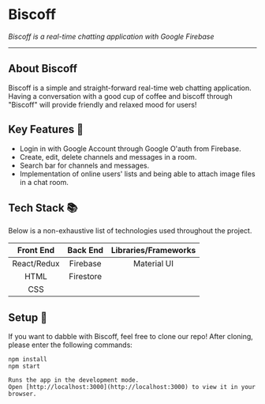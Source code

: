 # Biscoff

<em>Biscoff is a real-time chatting application with Google Firebase</em>

---

## About Biscoff

Biscoff is a simple and straight-forward real-time web chatting application. Having a conversation with a good cup of coffee and biscoff through "Biscoff" will provide friendly and relaxed mood for users!

## Key Features :key:

- Login in with Google Account through Google O'auth from Firebase.
- Create, edit, delete channels and messages in a room.
- Search bar for channels and messages.
- Implementation of online users' lists and being able to attach image files in a chat room.

## Tech Stack :books:

Below is a non-exhaustive list of technologies used throughout the project.

|  Front End  | Back End  | Libraries/Frameworks |
| :---------: | :-------: | :------------------: |
| React/Redux | Firebase  |     Material UI      |
|    HTML     | Firestore |
|     CSS     |           |

## Setup :rocket:

If you want to dabble with Biscoff, feel free to clone our repo! After cloning, please enter the following commands:

```
npm install
npm start

Runs the app in the development mode.
Open [http://localhost:3000](http://localhost:3000) to view it in your browser.
```
